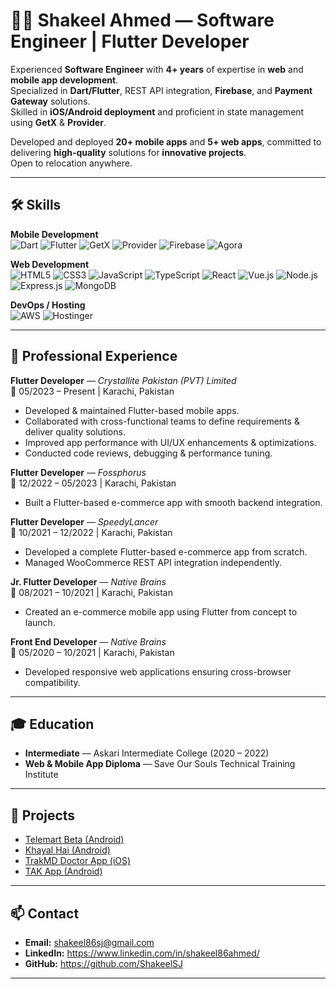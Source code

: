 # 👨‍💻 Shakeel Ahmed — Software Engineer | Flutter Developer

Experienced **Software Engineer** with **4+ years** of expertise in **web** and **mobile app development**.  
Specialized in **Dart/Flutter**, REST API integration, **Firebase**, and **Payment Gateway** solutions.  
Skilled in **iOS/Android deployment** and proficient in state management using **GetX** & **Provider**.  

Developed and deployed **20+ mobile apps** and **5+ web apps**, committed to delivering **high-quality** solutions for **innovative projects**.  
Open to relocation anywhere.

---

## 🛠 Skills

**Mobile Development**  
![Dart](https://img.shields.io/badge/Dart-0175C2?style=for-the-badge&logo=dart&logoColor=white)
![Flutter](https://img.shields.io/badge/Flutter-02569B?style=for-the-badge&logo=flutter&logoColor=white)
![GetX](https://img.shields.io/badge/GetX-1B1F23?style=for-the-badge&logo=flutter&logoColor=white)
![Provider](https://img.shields.io/badge/Provider-4285F4?style=for-the-badge&logo=flutter&logoColor=white)
![Firebase](https://img.shields.io/badge/Firebase-FFCA28?style=for-the-badge&logo=firebase&logoColor=black)
![Agora](https://img.shields.io/badge/Agora-099DFD?style=for-the-badge&logo=agora&logoColor=white)

**Web Development**  
![HTML5](https://img.shields.io/badge/HTML5-E34F26?style=for-the-badge&logo=html5&logoColor=white)
![CSS3](https://img.shields.io/badge/CSS3-1572B6?style=for-the-badge&logo=css3&logoColor=white)
![JavaScript](https://img.shields.io/badge/JavaScript-F7DF1E?style=for-the-badge&logo=javascript&logoColor=black)
![TypeScript](https://img.shields.io/badge/TypeScript-3178C6?style=for-the-badge&logo=typescript&logoColor=white)
![React](https://img.shields.io/badge/React-20232A?style=for-the-badge&logo=react&logoColor=61DAFB)
![Vue.js](https://img.shields.io/badge/Vue.js-35495E?style=for-the-badge&logo=vue.js&logoColor=4FC08D)
![Node.js](https://img.shields.io/badge/Node.js-339933?style=for-the-badge&logo=node.js&logoColor=white)
![Express.js](https://img.shields.io/badge/Express.js-000000?style=for-the-badge&logo=express&logoColor=white)
![MongoDB](https://img.shields.io/badge/MongoDB-4EA94B?style=for-the-badge&logo=mongodb&logoColor=white)

**DevOps / Hosting**  
![AWS](https://img.shields.io/badge/AWS-232F3E?style=for-the-badge&logo=amazonaws&logoColor=white)
![Hostinger](https://img.shields.io/badge/Hostinger-673DE6?style=for-the-badge&logo=hostinger&logoColor=white) 

---

## 💼 Professional Experience

**Flutter Developer** — *Crystallite Pakistan (PVT) Limited*  
📅 05/2023 – Present | Karachi, Pakistan  
- Developed & maintained Flutter-based mobile apps.  
- Collaborated with cross-functional teams to define requirements & deliver quality solutions.  
- Improved app performance with UI/UX enhancements & optimizations.  
- Conducted code reviews, debugging & performance tuning.

**Flutter Developer** — *Fossphorus*  
📅 12/2022 – 05/2023 | Karachi, Pakistan  
- Built a Flutter-based e-commerce app with smooth backend integration.  

**Flutter Developer** — *SpeedyLancer*  
📅 10/2021 – 12/2022 | Karachi, Pakistan  
- Developed a complete Flutter-based e-commerce app from scratch.  
- Managed WooCommerce REST API integration independently.  

**Jr. Flutter Developer** — *Native Brains*  
📅 08/2021 – 10/2021 | Karachi, Pakistan  
- Created an e-commerce mobile app using Flutter from concept to launch.

**Front End Developer** — *Native Brains*  
📅 05/2020 – 10/2021 | Karachi, Pakistan  
- Developed responsive web applications ensuring cross-browser compatibility.

---

## 🎓 Education

- **Intermediate** — Askari Intermediate College (2020 – 2022)  
- **Web & Mobile App Diploma** — Save Our Souls Technical Training Institute  

---

## 🚀 Projects

- [Telemart Beta (Android)](https://play.google.com/store/apps/details?id=com.icl.telemartbeta&hl=en&gl=US)  
- [Khayal Hai (Android)](https://play.google.com/store/apps/details?id=com.nativebrains.khayalhai&hl=en&gl=US)  
- [TrakMD Doctor App (iOS)](https://apps.apple.com/us/app/trakmd-doctor-app/id1476907007)  
- [TAK App (Android)](https://play.google.com/store/apps/details?id=com.speedylancer.tak_app)  

---

## 📫 Contact

- **Email:** shakeel86sj@gmail.com
- **LinkedIn:** https://www.linkedin.com/in/shakeel86ahmed/ 
- **GitHub:** https://github.com/ShakeelSJ

---
